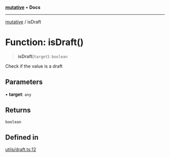 [**mutative**](../README.md) • **Docs**

***

[mutative](../README.md) / isDraft

# Function: isDraft()

> **isDraft**(`target`): `boolean`

Check if the value is a draft

## Parameters

• **target**: `any`

## Returns

`boolean`

## Defined in

[utils/draft.ts:12](https://github.com/unadlib/mutative/blob/7129237bc42b8475743ffff427a1f8f85e8e1e51/src/utils/draft.ts#L12)

